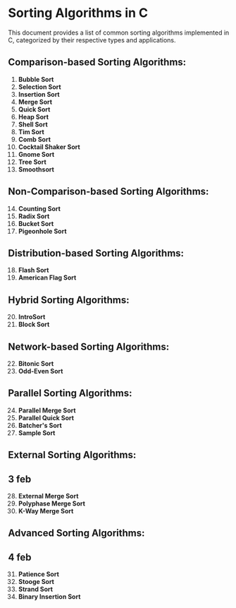 # Sorting Algorithms in C

This document provides a list of common sorting algorithms implemented in C, categorized by their respective types and applications.

## Comparison-based Sorting Algorithms:
1. **Bubble Sort**
2. **Selection Sort**
3. **Insertion Sort**
4. **Merge Sort**
5. **Quick Sort**
6. **Heap Sort**
7. **Shell Sort**
8. **Tim Sort**
9. **Comb Sort**
10. **Cocktail Shaker Sort**
11. **Gnome Sort**
12. **Tree Sort**
13. **Smoothsort**

## Non-Comparison-based Sorting Algorithms:
14. **Counting Sort**
15. **Radix Sort**
16. **Bucket Sort**
17. **Pigeonhole Sort**

## Distribution-based Sorting Algorithms:
18. **Flash Sort**
19. **American Flag Sort**

## Hybrid Sorting Algorithms:
20. **IntroSort**
21. **Block Sort**

## Network-based Sorting Algorithms:
22. **Bitonic Sort**
23. **Odd-Even Sort**

## Parallel Sorting Algorithms:
24. **Parallel Merge Sort**
25. **Parallel Quick Sort**
26. **Batcher's Sort**
27. **Sample Sort**

## External Sorting Algorithms:
## 3 feb
28. **External Merge Sort**
29. **Polyphase Merge Sort**
30. **K-Way Merge Sort**

## Advanced Sorting Algorithms:
## 4 feb
31. **Patience Sort**
32. **Stooge Sort**
33. **Strand Sort**
34. **Binary Insertion Sort**
